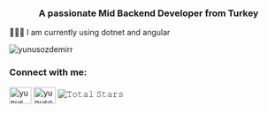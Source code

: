 <h3 align="center">A passionate Mid Backend Developer from Turkey</h3>

<p>👨🏻‍💻 I am currently using dotnet and angular</p>


<p align="left"> <img src="https://komarev.com/ghpvc/?username=yunusozdemirr&label=Profile%20views&color=0e75b6&style=flat" alt="yunusozdemirr" /> </p>

<h3 align="left">Connect with me:</h3>
<p align="left">
<a href="https://www.linkedin.com/in/yunus-%C3%B6zdemir-61b5a11a6" target="blank"><img align="center" src="https://cdn.jsdelivr.net/npm/simple-icons@3.0.1/icons/linkedin.svg" alt="yunus özdemir" height="30" width="40" /></a>
<a href="https://instagram.com/yunusozdemirs" target="blank"><img align="center" src="https://cdn.jsdelivr.net/npm/simple-icons@3.0.1/icons/instagram.svg" alt="yunusozdemirs" height="30" width="40" /></a>
   <img src="https://img.shields.io/github/stars/yunusozdemirr?label=Stars" alt="𝚃𝚘𝚝𝚊𝚕 𝚂𝚝𝚊𝚛𝚜">
</p>

